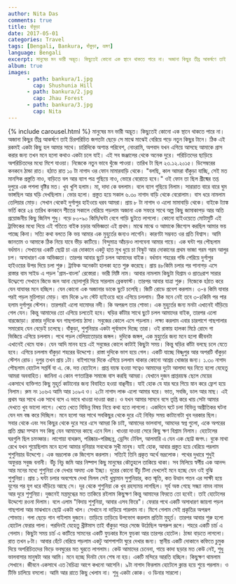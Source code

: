 ```yaml
---
author: Nita Das
comments: true
title: বাঁকুড়া 
date: 2017-05-01
categories: Travel
tags: [Bengali, Bankura, বাঁকুড়া, ভ্রমণ]
language: Bengali
excerpt: মানুষের মন ভারী অদ্ভূত। কিছুতেই কোনো এক স্থানে থাকতে পারে না। অজানা কিছুর তীব্র আকর্ষণে তাই চিরপরিচিত জগতটা ছেড়ে সে মাঝে মাঝেই বেরিয়ে পড়ে নতুন কিছুর টানে। ঠিক এই রকমই একটা কিছু হল আমার সাথে।...
album: true
images:
      - path: bankura/1.jpg
        cap: Shushunia Hill
      - path: bankura/2.jpg
        cap: Jhau Forest
      - path: bankura/3.jpg
        cap: Nita
---
```

{% include carousel.html %}
মানুষের মন ভারী অদ্ভূত। কিছুতেই কোনো এক স্থানে থাকতে পারে না। অজানা কিছুর তীব্র আকর্ষণে তাই চিরপরিচিত  জগতটা ছেড়ে সে মাঝে মাঝেই বেরিয়ে পড়ে নতুন কিছুর টানে। ঠিক এই রকমই একটা কিছু হল আমার  সাথে।
চারিদিকে অশান্ত পরিবেশ, নোংরামি, অপবাদ যখন এগিয়ে আসছে আমাকে গ্রাস করার জন্য তখন মনে হলো কথাও একটা চলে যাই। এই সব জঞ্জালের থেকে অনেক দুরে। পরিচিতদের ছাড়িয়ে অপরিচিতদের মধ্যে মিশে যাওয়া।
নিজেকে নতুন ভাবে খুঁজে পাওয়া। তারিখ টা ছিল ২৩.১২.২০১৫। ডিসেম্বরের কনকনে ঠান্ডা রাত। হঠাত রাত ১০ টা নাগাদ ওর ফোন মামারবাড়ি থেকে। "বলছি, কাল আমরা বাঁকুড়া যাচ্ছি, সেই মত মানসিক প্রস্তুতি নাও, 
বাড়িতে বল আর ব্যাগ পত্র গুছিয়ে নাও, ভোরে বেরোতে হবে।" ওই ফোন তা ছিল গ্রীষ্মের তপ্ত দুপুরে এক পশলা বৃষ্টির মত। খুব খুশি হলাম। মা, দাদা কে বললাম।
বলে ব্যাগ গুছিয়ে নিলাম। সারারাত বারে বারে ঘুম ভাঙ্গছিল আর ঘড়ি দেখছিলাম। ভোর হলো। প্রস্তুত হয়ে সকাল ৬.৩০ নাগাদ বাড়ি থেকে বেরোলাম। বাস ধরে নামলাম তেলিয়ার মোড়। সেখান থেকেই দুর্গাপুর হাইওয়ে ধরব আমরা।
প্রায় ৮ টা নাগাদ ও এলো মামাবাড়ি থেকে। বাইকে ট্যাঙ্ক ভর্তি করে ২৪ তারিখ কনকনে শীতের সকালে বেরিয়ে পড়লাম অজানা এক সফরে সাথে অল্প কিছু জামাকাপড় আর অতি প্রয়োজনীয় কিছু জিনিস শুধু। গড়ে ৮০-৯০ কিমি/ঘন্টা বেগে গাড়ি ছুটতে লাগলো।
কোনো হাইওয়েতে মোটামুটি এই ট্রাফিকের মধ্যে দিয়ে এই গতিতে বাইক চড়ার অভিজ্ঞতা এই প্রথম। মাঝে মাঝে ও আমাকে জিগ্যেস করছিল আমার ভয় পাচ্ছে কিনা। সত্যি কথা বলতে কি ভয় আমার এক মুহুর্তের জন্যও লাগেনি। কারণটা সম্ভবত ওর প্রতি বিশ্বাস।
আমি জানতাম ও আমাকে ঠিক নিয়ে যাবে ভীড় কাটিয়ে। বিন্দুমাত্র আঁচড়ও লাগবেনা আমার গায়ে। এক ঘন্টা পর পৌছলাম বর্ধমান। সেখানের একটি ছোট্ট চা এর দোকানে একটু হাত মুখ ধুয়ে চা বিস্কুট আর
দোকানের প্রথম ভাজা গরম গরম আলুর চপ। অসাধারণ এক অভিজ্ঞতা। তারপর আবার ছুটে চলল আমাদের বাইক। বর্ধমান শহরের গন্ডি পেরিয়ে দুর্গাপুর হাইওয়ের উপর দিয়ে চলা শুরু। ট্রাফিক অনেকটা হালকা হতে শুরু করেছে।
প্রায় ৪৮কিমি চলার পর পানাগড় এসে রাস্তার বাম সাইড এ পড়ল 'গ্রাম-বাংলা' রেস্তোরা। ভারী মিষ্টি নাম। আবার নামলাম কিছুটা বিশ্রাম ও প্রাতঃরাশ সারার উদ্দ্যেশ্যে সেখানে জিভে জল আনা ছোলাপুরি দিয়ে সারলাম ব্রেকফাস্ট।
তারপর আবার যাত্রা শুরু। নিজেকে হঠাত করে যেন যাযাবর মনে হচ্ছিল। যেন কোনো এক অজানার ডাকে ছুটে চলেছি। জিটি রোডে প্রবেশ করলাম। ৩-৪ কিমি যাবার পরই পড়ল মুচিপাড়া মোড়। বাম দিকে ৯নং স্টেট হাইওয়ে ধরে এগিয়ে চললাম।
ঠিক মনে নেই তবে ৩-৪কিমি পর পার হলাম দুর্গাপুর স্টেশন। তারপরই এলো দামোদর নদী। কি অপরূপ তার শোভা। এক মুহুর্তের জন্য মনটা এখানেই দাঁড়িয়ে গেল যেন। কিন্তু আমাদের তো এগিয়ে চলতেই হবে।
ঘড়ির কাঁটার সাথে ছুটে চলল আমাদের বাইক, তারপর এলো বারজোড়া। রাস্তার দুদিকে ঘন গাছপালায় ঠাসা। সবুজের কোলে এসে পড়লাম। লক্ষ্য করলাম এবার চারপাশে গাছপালার সমারোহ যেন বেড়েই চলেছে। বাঁকুড়া,
শুশুনিয়ার একটা পূর্বাভাস দিচ্ছে তারা। ওই রাস্তায় হালকা মিঠে রোদে গা ভিজিয়ে এগিয়ে চললাম। পথে পড়ল বেলিয়াতোড়ার জঙ্গল। দুদিকে জঙ্গল, এক মুহুর্তের জন্য মনে হলো জীবনটা এখানেই থেমে যাক।
যেন আদি মানব হয়ে এই সবুজের কোলে কাটাই কিছুটা সময়। কিন্তু ঘড়ির কাঁটা বলছে চলে যেতে হবে। এগিয়ে চললাম বাঁকুড়া শহরের উদ্দেশ্যে। রাস্তা দুদিকে ভাগ হয়ে গেল। একটি যাচ্ছে বিষ্ণুপুর আর অপরটি বাঁকুড়া স্টেশন রোড।
দুপুর তখন প্রায় ১টা। বাইপাসের দিকে এগিয়ে চললাম থাকার কোনো আশ্রয় খোজার জন্য। ১.৩০ নাগাদ পৌছলাম হোটেল সপ্তর্ষি বা এ. কে. দত্ত হোটেলে। প্রাপ্ত বয়স্ক হওয়া সত্বেও আমাদের দুটো আলাদা ঘর নিতে হলো যেহেতু আমরা অববাহিত।
জানিনা এ কোন গণতান্ত্রিক সমাজে বাস করছি আমরা। যেখানে দুজন প্রাপ্তবয়স্ক ছেলে মেয়ের একসাথে ব্যক্তিগত কিছু মুহূর্ত কাটানোর জন্য বিবাহিত হওয়া বাঞ্ছনীয়। যাই হোক যে যার ঘরে গিয়ে স্নান করে ফ্রেশ হয়ে নিলাম।
রুম নং ১০৬এ আমি আর ১০৯এ ও। ২টো নাগাদ লাঞ্চ এলো আমার ঘরে।
ভাত, সবজি, ডাল আর মাছ। এই প্রথম অর সাথে এক সাথে বসে এ ভাবে খাওয়া দাওয়া করা। ও যখন আমার সামনে বসে তৃপ্তি করে খায় সেটা আমার দেখতে খুব ভালো লাগে। খেতে খেতে বিভিন্ন বিষয় নিয়ে কথা হতে লাগলো।
একদিনে ঘটে চলা বিভিন্ন অপ্রীতিকর ঘটনা যেন দম বন্ধ করে দিচ্ছিল। মনে হলো অর সাথে সবকিছুর থেকে দুরে এই নিবিড় সময় কাটানোটা খুব দরকার ছিল। সবার থেকে এবং সব কিছুর থেকে দুরে সরে এসে আমরা কি চাই,
আমাদের ভালবাসা, আমদের স্বপ্ন গুলো, একে অপরের প্রতি শ্রদ্ধা সম্মান সব কিছু যেন আমাদের কাছে এনে দিল। খাওয়া দাওয়া সেরে কিছু ক্ষণ বিশ্রাম নিলাম। হোটেলের ঘরগুলি ছিল চমত্কার। লাগোয়া বাথরুম, পরিষ্কার-পরিচ্ছন্ন, ড্রেসিং টেবিল,
আলমারি এ যেন এক ছোট্ট জগৎ।
বুকে মাথা রেখে যখন শুয়েছিলাম মনে হলো আমার দুনিয়ার সবথেকে সুখী মানুষ। যাই হোক, আবার প্রস্তুত হয়ে বেরিয়ে পরলাম শুশুনিয়ার উদ্দেশ্যে। এক ভদ্রলোক কে জিগ্যেস করলাম। সত্যিই তিনি প্রকৃত অর্থে ভদ্রলোক।
পথের দুধারে শুধুই অফুরন্ত সবুজ বনানী। উঁচু নিচু জমি আর নিষ্পাপ কিছু মানুষের কৌতুহলে তাকিয়ে থাকা। সব মিলিয়ে স্বর্গীয় এক আনন্দ আর মনের মধ্যে শুশুনিয়া কে দেখার অদম্য এক ইচ্ছা।
দুরের কোনো উঁচু টিলা দেখলেই মনে হচ্ছে যেন ওই বুঝি শুশুনিয়া। প্রায় ১ ঘন্টা চলার অবশেষে দেখা মিলল সেই ধুম্রামান সুশুনিয়ার, কত স্মৃতি, কত উত্থান পতন এর সাক্ষী হয়ে যুগের পর যুগ ধরে দাঁড়িয়ে আছে সে।
দূর থেকে শুশুনিয়া কে খুব রহস্যময় লাগছিল। সূর্য অস্ত গেছে সন্ধ্যা নামব নামব আর দুরে শুশুনিয়া। দুজনেই মন্ত্রমুগ্ধের মত তাকিয়ে রইলাম কিছুক্ষণ কিন্তু আমাদের ফিরতে তো হবেই। তাই হোটেলের উদ্দেশ্যে রওনা দিলাম।
বলে এলাম "বিদায় শুশুনিয়া, আবার এসব ফিরে"। ফেরার পথে একটি অসাধারণ জায়গা পড়ল গাছপালা আর মাঝখানে ছোট্ট একটা খাল। সেখানে না দাড়িয়ে পারলাম না। মিশে গেলাম সেই প্রকৃতির অপরূপ শোভায়।
গলা ছেড়ে গান গাইলাম দুজনে। তাড়িয়ে তাড়িয়ে উপভোগ করলাম প্রতিটা মুহূর্ত। তারপর আবার শুরু হলো হোটেল ফেরার পালা। পরদিনই যেহেতু খ্রীষ্টমাস তাই বাঁকুড়া শহর সেজে উঠেছিল অপরুপ রূপে।
শহরে একটি চার্চ এ গেলাম। কিছুটা সময় চার্চ এ কাটিয়ে সামনের একটি ফুচকার ষ্টলে ফুচকা আর তারপর হোটেল। ঠান্ডা বাড়তে লাগলো। রাত তখন ৮টা। আবার হেঁটে বেরিয়ে পড়লাম একটু আশপাশটা ঘুরে দেখার জন্য। স্থানীয়
একটি দোকানে কফিতে চুমুক দিয়ে অপরিচিতদের ভিড়ে ভবঘুরের মত ঘুরতে লাগলাম। কেউ আমাদের চেনেনা, গায়ে কাদা ছড়ার মত কেউ নেই, শুধু ভালবাসার মানুষটা আর আমি। মনে হচ্ছে দিনটা যেন শেষ না হয়। একটি মন্দিরে আরতি হচ্ছিল।
কিছুক্ষণ থামলাম সেখানে। জীবনে একসাথে এত বৈচিত্র্য আগে কখনো আসেনি। ৯টা নাগাদ ফিরলাম হোটেলে ক্লান্ত হয়ে শুয়ে পরলাম। ও টিভি চালিয়ে বসলো। আমি আর রাতে কিছু খেলাম না। শুধু একটা কোক। ও ডিনার সারলো।
	  

